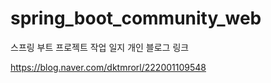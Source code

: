 # spring_boot_community_web

스프링 부트 프로젝트 작업 일지 개인 블로그 링크

https://blog.naver.com/dktmrorl/222001109548
